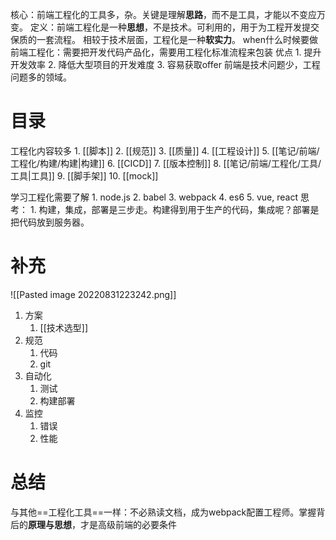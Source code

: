 核心：前端工程化的工具多，杂。关键是理解**思路**，而不是工具，才能以不变应万变。
定义：前端工程化是一种**思想**，不是技术。可利用的，用于为工程开发提交保质的一套流程。
相较于技术层面，工程化是一种**软实力**。
when什么时候要做前端工程化：需要把开发代码产品化，需要用工程化标准流程来包装
优点
	1. 提升开发效率
	2. 降低大型项目的开发难度
	3. 容易获取offer
前端是技术问题少，工程问题多的领域。
# 目录
工程化内容较多
	1. [[脚本]]
	2. [[规范]]
	3. [[质量]]
	4. [[工程设计]]
	5. [[笔记/前端/工程化/构建/构建|构建]]
	6. [[CICD]]
	7. [[版本控制]] 
	8. [[笔记/前端/工程化/工具/工具|工具]]
	9. [[脚手架]]
	10. [[mock]]

学习工程化需要了解
	1. node.js
	2. babel
	3. webpack
	4. es6
	5. vue, react
思考：
	1. 构建，集成，部署是三步走。构建得到用于生产的代码，集成呢？部署是把代码放到服务器。

# 补充
![[Pasted image 20220831223242.png]]
1. 方案
	1. [[技术选型]]
2. 规范
	1. 代码
	2. git
3. 自动化
	1. 测试
	2. 构建部署
4. 监控
	1. 错误
	2. 性能
# 总结
与其他==工程化工具==一样：不必熟读文档，成为webpack配置工程师。掌握背后的**原理与思想**，才是高级前端的必要条件

